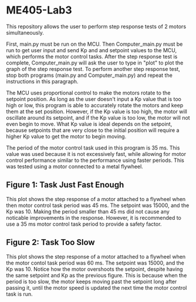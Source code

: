 # ME405-Lab3

This repository allows the user to perform step response tests of 2 motors simultaneously. 

First, main.py must be run on the MCU. Then Computer_main.py must be run to get user input and send Kp and and setpoint values to the MCU, which performs the motor control tasks. After the step response test is complete, Computer_main.py will ask the user to type in "plot" to plot the graph of the step response test.
To perform another step response test, stop both programs (main.py and Computer_main.py) and repeat the instructions in this paragraph.

The MCU uses proportional control to make the motors rotate to the setpoint position. As long as the user doesn't input a Kp value that is too high or low, this program is able to accurately rotate the motors and keep them at the set position. However, if the Kp value is too high, the motor will oscillate around its setpoint, and if the Kp value is too low, the motor will not even begin to move. What Kp value is ideal depends on the setpoint, because setpoints that are very close to the initial position will require a higher Kp value to get the motor to begin moving.

The period of the motor control task used in this program is 35 ms. This value was used because it is not excessively fast, while allowing for motor control performance similar to the performance using faster periods. This was tested using a motor connected to a metal flywheel.

## Figure 1: Task Just Fast Enough
This plot shows the step response of a motor attached to a flywheel when then motor control task period was 45 ms. The setpoint was 15000, and the Kp was 10. Making the period smaller than 45 ms did not cause any noticable improvements in the response. However, it is recommended to use a 35 ms motor control task period to provide a safety factor.

## Figure 2: Task Too Slow
This plot shows the step response of a motor attached to a flywheel when the motor contol task period was 60 ms. The setpoint was 15000, and the Kp was 10. Notice how the motor overshoots the setpoint, despite having the same setpoint and Kp as the previous figure. This is because when the period is too slow, the motor keeps moving past the setpoint long after passing it, until the motor speed is updated the next time the motor control task is run. 
